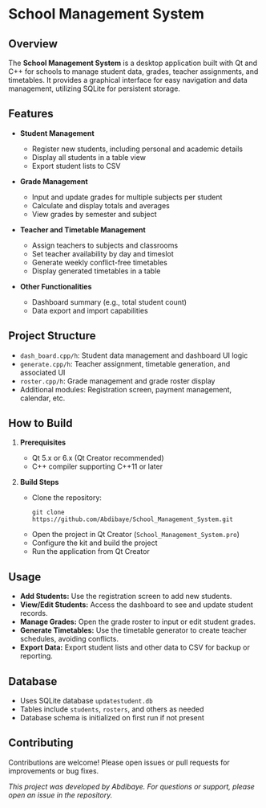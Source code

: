 # School Management System

## Overview

The **School Management System** is a desktop application built with Qt and C++ for schools to manage student data, grades, teacher assignments, and timetables. It provides a graphical interface for easy navigation and data management, utilizing SQLite for persistent storage.

## Features

- **Student Management**
  - Register new students, including personal and academic details
  - Display all students in a table view
  - Export student lists to CSV
  
- **Grade Management**
  - Input and update grades for multiple subjects per student
  - Calculate and display totals and averages
  - View grades by semester and subject

- **Teacher and Timetable Management**
  - Assign teachers to subjects and classrooms
  - Set teacher availability by day and timeslot
  - Generate weekly conflict-free timetables
  - Display generated timetables in a table

- **Other Functionalities**
  - Dashboard summary (e.g., total student count)
  - Data export and import capabilities

## Project Structure

- `dash_board.cpp/h`: Student data management and dashboard UI logic
- `generate.cpp/h`: Teacher assignment, timetable generation, and associated UI
- `roster.cpp/h`: Grade management and grade roster display
- Additional modules: Registration screen, payment management, calendar, etc.

## How to Build

1. **Prerequisites**
   - Qt 5.x or 6.x (Qt Creator recommended)
   - C++ compiler supporting C++11 or later

2. **Build Steps**
   - Clone the repository:
     ```
     git clone https://github.com/Abdibaye/School_Management_System.git
     ```
   - Open the project in Qt Creator (`School_Management_System.pro`)
   - Configure the kit and build the project
   - Run the application from Qt Creator

## Usage

- **Add Students:** Use the registration screen to add new students.
- **View/Edit Students:** Access the dashboard to see and update student records.
- **Manage Grades:** Open the grade roster to input or edit student grades.
- **Generate Timetables:** Use the timetable generator to create teacher schedules, avoiding conflicts.
- **Export Data:** Export student lists and other data to CSV for backup or reporting.

## Database

- Uses SQLite database `updatestudent.db`
- Tables include `students`, `rosters`, and others as needed
- Database schema is initialized on first run if not present

## Contributing

Contributions are welcome! Please open issues or pull requests for improvements or bug fixes.


*This project was developed by Abdibaye. For questions or support, please open an issue in the repository.*
